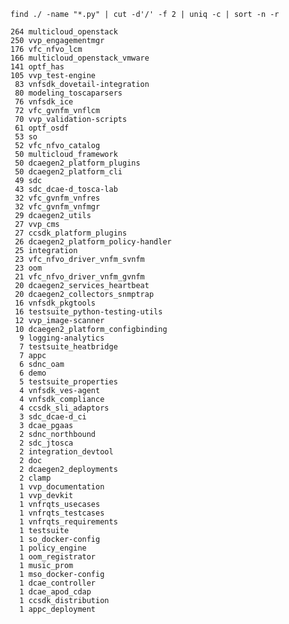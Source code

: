 `find ./ -name "*.py" | cut -d'/' -f 2 | uniq -c | sort -n -r`

    264 multicloud_openstack
    250 vvp_engagementmgr
    176 vfc_nfvo_lcm
    166 multicloud_openstack_vmware
    141 optf_has
    105 vvp_test-engine
     83 vnfsdk_dovetail-integration
     80 modeling_toscaparsers
     76 vnfsdk_ice
     72 vfc_gvnfm_vnflcm
     70 vvp_validation-scripts
     61 optf_osdf
     53 so
     52 vfc_nfvo_catalog
     50 multicloud_framework
     50 dcaegen2_platform_plugins
     50 dcaegen2_platform_cli
     49 sdc
     43 sdc_dcae-d_tosca-lab
     32 vfc_gvnfm_vnfres
     32 vfc_gvnfm_vnfmgr
     29 dcaegen2_utils
     27 vvp_cms
     27 ccsdk_platform_plugins
     26 dcaegen2_platform_policy-handler
     25 integration
     23 vfc_nfvo_driver_vnfm_svnfm
     23 oom
     21 vfc_nfvo_driver_vnfm_gvnfm
     20 dcaegen2_services_heartbeat
     20 dcaegen2_collectors_snmptrap
     16 vnfsdk_pkgtools
     16 testsuite_python-testing-utils
     12 vvp_image-scanner
     10 dcaegen2_platform_configbinding
      9 logging-analytics
      7 testsuite_heatbridge
      7 appc
      6 sdnc_oam
      6 demo
      5 testsuite_properties
      4 vnfsdk_ves-agent
      4 vnfsdk_compliance
      4 ccsdk_sli_adaptors
      3 sdc_dcae-d_ci
      3 dcae_pgaas
      2 sdnc_northbound
      2 sdc_jtosca
      2 integration_devtool
      2 doc
      2 dcaegen2_deployments
      2 clamp
      1 vvp_documentation
      1 vvp_devkit
      1 vnfrqts_usecases
      1 vnfrqts_testcases
      1 vnfrqts_requirements
      1 testsuite
      1 so_docker-config
      1 policy_engine
      1 oom_registrator
      1 music_prom
      1 mso_docker-config
      1 dcae_controller
      1 dcae_apod_cdap
      1 ccsdk_distribution
      1 appc_deployment
